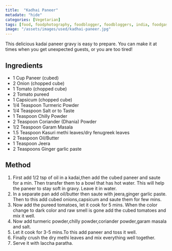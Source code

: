 ```yaml
---
title:  "Kadhai Paneer"
metadate: "hide"
categories: [Vegetarian]
tags: [food, foodphotography, foodblogger, foodbloggers, india, foodgasm, indianfood, love, foodcoma, foodporn,indiancooking, indianrecipe, foodlovers, indianfood, indianfoodbloggers, foodiesofinstagram, foodlove, indian, indiancouple, eatlocal, eathealthy, eatwell, desifood, trending, tasty, taste, yummyinmytummy, foodie, instafood, instafoodie, foodstagram, instagood, passionatepaprika, foodblog, easy, indian, recipe, mothersrecipe, cooking, easycooking, easyrecipe, simple, simplefood ]
image: "/assets/images/used/kadhai-paneer.jpg"
---
```


This delicious kadai paneer gravy is easy to prepare. You can make it at times when you get unexpected guests, or you are too tired!

## Ingredients

- 1 Cup Paneer (cubed) 
- 2 Onion (chopped cube)
- 1 Tomato (chopped cube) 
- 2 Tomato pureed
- 1 Capsicum (chopped cube) 
- 1/4 Teaspoon Turmeric Powder 
- 1/4 Teaspoon Salt or to Taste
- 1 Teaspoon Chilly Powder 
- 2 Teaspoon Coriander (Dhania) Powder
- 1/2 Teaspoon Garam Masala
- 1.5 Teaspoon Kasuri methi leaves/dry fenugreek leaves 
- 2 Teaspoon Oil/Butter 
- 1  Teaspoon Jeera 
- 2 Teaspoons Ginger garlic paste

## Method

1. First add 1/2 tsp of oil in a kadai,then add the cubed paneer and saute for a min. Then transfer them to a bowl that has hot water. This will help the paneer to stay soft in gravy. Leave it in water.
2. In a separate pan add oil/butter then saute with jeera,ginger garlic paste. Then to this add cubed onions,capsicum and saute them for few mins.
3. Now add the pureed tomatoes, let it cook for 5 mins. When the color change to dark color and raw smell is gone add the cubed tomatoes and mix it well.
4. Now add turmeric powder,chilly powder,coriander powder,garam masala and salt. 
5. Let it cook for 3-5 mins.To this add paneer and toss it well. 
6. Finally crush the dry methi leaves and mix everything well together.
7. Serve it with laccha paratha.

